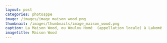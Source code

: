 ```yaml
---
layout: post
categories: photosppe
image: /images/image_maison_wood.png
thumbnail: /images/thumbnails/image_maison_wood.png
caption: La Maison Wood, ou Woulou Homé  (appellation locale) à Lakomé Maison des esclaves, est une maison ayant appartenu à un  commerçant et négrier écossais, John Wood.Elle est un monument esclavagiste par excellence et un témoin de cette tragédie humaine qui s'est déroulée sur les côtes du Togo entre le dernier quart du XVIIè siècle et la fin du XIXè siècle. Le site est inscrit depuis le 8 janvier 2002 sur la liste indicative du patrimoine mondial de l’UNESCO. Le bâtiment a été restauré en 2006 et est aujourd'hui un lieu de mémoire pour les visiteurs de la ville d’Agbodrafo.De nombreux esclaves ont transité par la cave de "Wood Home" et Gatovoudo un puits dénommé, puits des enchainés. Ils prenaient leur ultime bain de purification dans ce puits avant leur embarquement vers les Amériques. C'est en 1999 qu'elle a été inscrite sur la liste nationale des biens culturels du Togo.
imagetitle: Maison Wood
---
```

